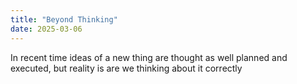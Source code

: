 ```yaml
---
title: "Beyond Thinking"
date: 2025-03-06
---
```

In recent time ideas of a new thing are thought as well planned and executed, but reality is are we thinking about it correctly
